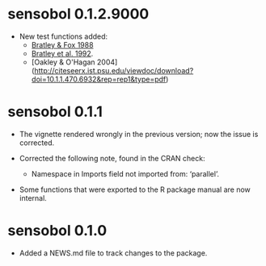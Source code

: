 # sensobol 0.1.2.9000

* New test functions added: 
  - [Bratley & Fox 1988](https://dl.acm.org/citation.cfm?id=214372&dl=ACM&coll=DL)
  - [Bratley et al. 1992](https://dl.acm.org/citation.cfm?id=146385).
  - [Oakley & O'Hagan 2004] (http://citeseerx.ist.psu.edu/viewdoc/download?doi=10.1.1.470.6932&rep=rep1&type=pdf)

# sensobol 0.1.1

* The vignette rendered wrongly in the previous version;
now the issue is corrected.

* Corrected the following note, found in the CRAN check: 
  - Namespace in Imports field not imported from: ‘parallel’.
 
* Some functions that were exported to the R package manual 
are now internal.

# sensobol 0.1.0

* Added a NEWS.md file to track changes to the package.
